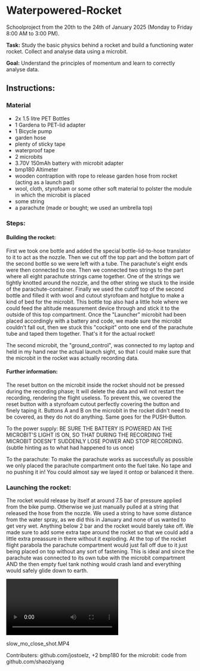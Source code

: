 # Waterpowered-Rocket

Schoolproject from the 20th to the 24th of January 2025 (Monday to Friday 8:00 AM to 3:00 PM).

**Task:** Study the basic physics behind a rocket and build a functioning water rocket. Collect and analyse data using a microbit.

**Goal:** Understand the principles of momentum and learn to correctly analyse data.

## **Instructions:**

### Material

- 2x 1.5 litre PET Bottles
- 1 Gardena to PET-lid adapter
- 1 Bicycle pump
- garden hose
- plenty of sticky tape
- waterproof tape
- 2 microbits
- 3.70V 150mAh battery with microbit adapter
- bmp180 Altimeter
- wooden contraption with rope to release garden hose from rocket (acting as a launch pad)
- wool, cloth, styrofoam or some other soft material to polster the module in which the microbit is placed
- some string
- a parachute (made or bought; we used an umbrella top)

### **Steps:**

#### **Building the rocket:**

First we took one bottle and added the special bottle-lid-to-hose translator to it to act as the nozzle. Then we cut off the top part and the bottom part of the second bottle so we were left with a tube. The parachute's eight ends were then connected to one. Then we connected two strings to the part where all eight parachute strings came together. One of the strings we tightly knotted around the nozzle, and the other string we stuck to the inside of the parachute-container. Finally we used the cutoff top of the second bottle and filled it with wool and cutout styrofoam and hotglue to make a kind of bed for the microbit. This bottle top also had a little hole where we could feed the altitude measurement device through and stick it to the outside of this top compartment. Once the "Launcher" microbit had been placed accordingly with a battery and code, we made sure the microbit couldn't fall out, then we stuck this "cockpit" onto one end of the parachute tube and taped them together.
That's it for the actual rocket!

The second microbit, the "ground_control", was connected to my laptop and held in my hand near the actual launch sight, so that I could make sure that the microbit in the rocket was actually recording data.

#### **Further information:**

The reset button on the microbit inside the rocket should not be pressed during the recording phase; It will delete the data and will not restart the recording, rendering the flight useless.
To prevent this, we covered the reset button with a styrofoam cutout perfectly covering the button and
finely taping it. Buttons A and B on the microbit in the rocket didn't need to be covered, as they do not do anything. Same goes for the PUSH-Button.

To the power supply: BE SURE THE BATTERY IS POWERED AN THE MICROBIT'S LIGHT IS ON, SO THAT DURING THE RECORDING THE MICROBIT DOESN'T SUDDENLY LOSE POWER AND STOP RECORDING. (subtle hinting as to what had happened to us once)

To the parachute: To make the parachute works as successfully as possible we only placed the parachute compartment onto the fuel take. No tape and no pushing it in! You could almost say we layed it ontop or balanced it there.

### **Launching the rocket:**

The rocket would release by itself at around 7.5 bar of pressure applied from the bike pump. Otherwise we just manually pulled at a string that released the hose from the nozzle. We used a string to have some distance from the water spray, as we did this in January and none of us wanted to get very wet. Anything below 2 bar and the rocket would barely take off.
We made sure to add some extra tape around the rocket so that we could add a little extra preassure in there without it exploding.
At the top of the rocket flight parabola the parachute compartment would just fall off due to it just being placed on top without any sort of fastening. This is ideal and since the parachute was connected to its own tube with the microbit compartment AND the then empty fuel tank nothing would crash land and everything would safely glide down to earth.

<video controls src="slow_mo_close_shot.MP4" title="Title"></video>

slow_mo_close_shot.MP4

Contributers: github.com/jostoelz, +2
bmp180 for the microbit: code from github.com/shaoziyang
